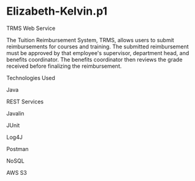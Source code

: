 # Elizabeth-Kelvin.p1

TRMS Web Service

The Tuition Reimbursement System, TRMS, allows users to submit reimbursements for courses and training. The submitted reimbursement must be approved by that employee's supervisor, department head, and benefits coordinator. The benefits coordinator then reviews the grade received before finalizing the reimbursement.

Technologies Used

Java 

REST Services

Javalin

JUnit 

Log4J 

Postman 

NoSQL 

AWS S3
